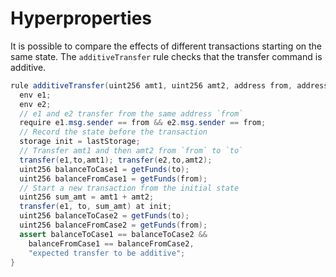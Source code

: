 Hyperproperties
===============

It is possible to compare the effects of different transactions starting on the same state. The `additiveTransfer` rule checks that the transfer command is additive.

```java
rule additiveTransfer(uint256 amt1, uint256 amt2, address from, address to) {
  env e1;
  env e2;
  // e1 and e2 transfer from the same address `from`
  require e1.msg.sender == from && e2.msg.sender == from;
  // Record the state before the transaction
  storage init = lastStorage;
  // Transfer amt1 and then amt2 from `from` to `to`
  transfer(e1,to,amt1);	transfer(e2,to,amt2);
  uint256 balanceToCase1 = getFunds(to);
  uint256 balanceFromCase1 = getFunds(from);
  // Start a new transaction from the initial state	
  uint256 sum_amt = amt1 + amt2;
  transfer(e1, to, sum_amt) at init;
  uint256 balanceToCase2 = getFunds(to);
  uint256 balanceFromCase2 = getFunds(from);
  assert balanceToCase1 == balanceToCase2 &&
    balanceFromCase1 == balanceFromCase2,
    "expected transfer to be additive";
}
```
